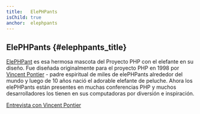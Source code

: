 ```yaml
---
title:   ElePHPants
isChild: true
anchor:  elephpants
---
```


## ElePHPants {#elephpants_title}

[ElePHPant][elephpant] es esa hermosa mascota del Proyecto PHP con el elefante en su diseño. Fue diseñada originalmente
para el proyecto PHP en 1998 por [Vincent Pontier][vincent-pontier] - padre espiritual de miles de elePHPants alrededor
del mundo y luego de 10 años nació el adorable elefante de peluche. Ahora los elePHPants están presentes en muchas
conferencias PHP y muchos desarrolladores los tienen en sus computadoras por diversión e inspiración.

[Entrevista con Vincent Pontier][vincent-pontier-interview]

[elephpant]: http://php.net/elephpant.php
[vincent-pontier-interview]: http://7php.com/elephpant/
[vincent-pontier]: http://www.elroubio.net/
